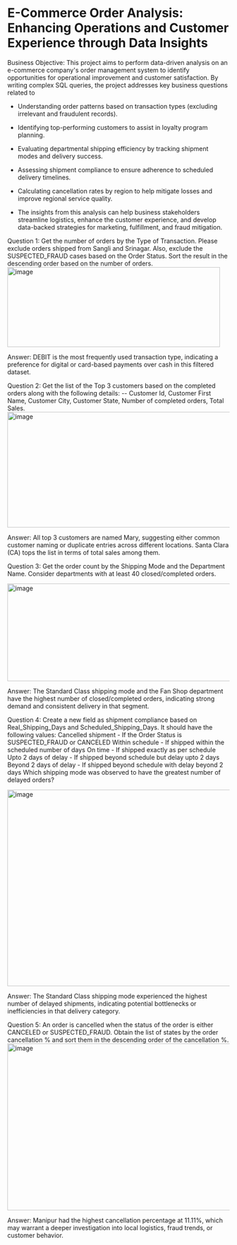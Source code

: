# E-Commerce Order Analysis: Enhancing Operations and Customer Experience through Data Insights

Business Objective: This project aims to perform data-driven analysis on an e-commerce company's order management system to identify opportunities for operational improvement and customer satisfaction. By writing complex SQL queries, the project addresses key business questions related to

- Understanding order patterns based on transaction types (excluding irrelevant and fraudulent records).

- Identifying top-performing customers to assist in loyalty program planning.

- Evaluating departmental shipping efficiency by tracking shipment modes and delivery success.

- Assessing shipment compliance to ensure adherence to scheduled delivery timelines.

- Calculating cancellation rates by region to help mitigate losses and improve regional service quality.

- The insights from this analysis can help business stakeholders streamline logistics, enhance the customer experience, and develop data-backed strategies for marketing, fulfillment, and fraud mitigation.

Question 1: Get the number of orders by the Type of Transaction. Please exclude orders shipped from Sangli and Srinagar. Also, exclude the SUSPECTED_FRAUD cases based on the Order Status. Sort the result in the descending order based on the number of orders.
<img width="482" height="181" alt="image" src="https://github.com/user-attachments/assets/f4fb456c-7500-45b3-9c6a-6452e50fc2da" />

Answer: DEBIT is the most frequently used transaction type, indicating a preference for digital or card-based payments over cash in this filtered dataset.

Question 2: Get the list of the Top 3 customers based on the completed orders along with the following details: -- Customer Id, Customer First Name, Customer City, Customer State, Number of completed orders, Total Sales.
<img width="630" height="262" alt="image" src="https://github.com/user-attachments/assets/71cd10e5-486d-431d-9f63-1579fff1a6a2" />

Answer: All top 3 customers are named Mary, suggesting either common customer naming or duplicate entries across different locations. Santa Clara (CA) tops the list in terms of total sales among them.

Question 3: Get the order count by the Shipping Mode and the Department Name. Consider departments with at least 40 closed/completed orders.

<img width="770" height="221" alt="image" src="https://github.com/user-attachments/assets/4430ec33-c7b1-40e8-af3c-a9eb08068a23" />

Answer: The Standard Class shipping mode and the Fan Shop department have the highest number of closed/completed orders, indicating strong demand and consistent delivery in that segment.

Question 4: Create a new field as shipment compliance based on Real_Shipping_Days and Scheduled_Shipping_Days. It should have the following values: Cancelled shipment - If the Order Status is SUSPECTED_FRAUD or CANCELED Within schedule - If shipped within the scheduled number of days On time - If shipped exactly as per schedule Upto 2 days of delay - If shipped beyond schedule but delay upto 2 days Beyond 2 days of delay - If shipped beyond schedule with delay beyond 2 days
Which shipping mode was observed to have the greatest number of delayed orders?

<img width="898" height="445" alt="image" src="https://github.com/user-attachments/assets/bbe2c439-bcfc-472f-92c7-5f0dd7a2db16" />


Answer: The Standard Class shipping mode experienced the highest number of delayed shipments, indicating potential bottlenecks or inefficiencies in that delivery category.

Question 5: An order is cancelled when the status of the order is either CANCELED or SUSPECTED_FRAUD. Obtain the list of states by the order cancellation % and sort them in the descending order of the cancellation %.
<img width="843" height="378" alt="image" src="https://github.com/user-attachments/assets/1435774e-580f-477e-8a19-da636eead2e3" />

Answer: Manipur had the highest cancellation percentage at 11.11%, which may warrant a deeper investigation into local logistics, fraud trends, or customer behavior.





